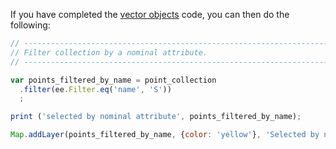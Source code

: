 
If you have completed the [vector objects](../features/starter_coords.md) code, you can then do the following: 

```js
// ----------------------------------------------------------------------------
// Filter collection by a nominal attribute.
// ----------------------------------------------------------------------------

var points_filtered_by_name = point_collection
  .filter(ee.Filter.eq('name', 'S'))
  ;

print ('selected by nominal attribute', points_filtered_by_name);

Map.addLayer(points_filtered_by_name, {color: 'yellow'}, 'Selected by name',0);

```
